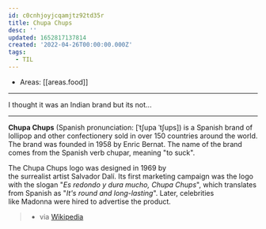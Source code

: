 ```yaml
---
id: c0cnhjoyjcqamjtz92td35r
title: Chupa Chups
desc: ''
updated: 1652817137814
created: '2022-04-26T00:00:00.000Z'
tags:
  - TIL
---
```


- Areas: [[areas.food]]

---

I thought it was an Indian brand but its not...

---

**Chupa Chups** (Spanish pronunciation: [ˈtʃupa ˈtʃups]) is a Spanish brand of lollipop and other confectionery sold in over 150 countries around the world. The brand was founded in 1958 by Enric Bernat. The name of the brand comes from the Spanish verb chupar, meaning "to suck".

The Chupa Chups logo was designed in 1969 by the surrealist artist Salvador Dalí. Its first marketing campaign was the logo with the slogan "_Es redondo y dura mucho, Chupa Chups_", which translates from Spanish as "_It's round and long-lasting_". Later, celebrities like Madonna were hired to advertise the product.

> - via [Wikipedia](https://en.wikipedia.org/wiki/Chupa%20Chups)
